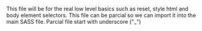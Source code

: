 This file will be for the real low level basics such as reset, style html and body element selectors.
This file can be parcial so we can import it into the main SASS file.
Parcial file start with underscore ("_")